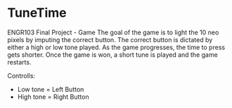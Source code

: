 # TuneTime
ENGR103 Final Project - Game
The goal of the game is to light the 10 neo pixels by imputing the correct button. The correct button is dictated by either a high or low tone played. As the game progresses, the time to press gets shorter. Once the game is won, a short tune is played and the game restarts.

Controlls:
- Low tone = Left Button
- High tone = Right Button
